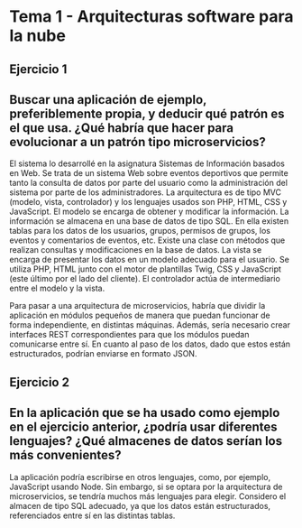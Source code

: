 # Tema 1 - Arquitecturas software para la nube

## Ejercicio 1
## Buscar una aplicación de ejemplo, preferiblemente propia, y deducir qué patrón es el que usa. ¿Qué habría que hacer para evolucionar a un patrón tipo microservicios?

El sistema lo desarrollé en la asignatura Sistemas de Información basados en Web. Se trata de un sistema Web sobre eventos deportivos que permite tanto la consulta de datos por parte del usuario como la administración del sistema por parte de los administradores. La arquitectura es de tipo MVC (modelo, vista, controlador) y los lenguajes usados son PHP, HTML, CSS y JavaScript. El modelo se encarga de obtener y modificar la información. La información se almacena en una base de datos de tipo SQL. En ella existen tablas para los datos de los usuarios, grupos, permisos de grupos, los eventos y comentarios de eventos, etc. Existe una clase con métodos que realizan consultas y modificaciones en la base de datos. La vista se encarga de presentar los datos en un modelo adecuado para el usuario. Se utiliza PHP, HTML junto con el motor de plantillas Twig, CSS y JavaScript (este último por el lado del cliente). El controlador actúa de intermediario entre el modelo y la vista.

Para pasar a una arquitectura de microservicios, habría que dividir la aplicación en módulos pequeños de manera que puedan funcionar de forma independiente, en distintas máquinas. Además, sería necesario crear interfaces REST correspondientes para que los módulos puedan comunicarse entre sí. En cuanto al paso de los datos, dado que estos están estructurados, podrían enviarse en formato JSON.

## Ejercicio 2
## En la aplicación que se ha usado como ejemplo en el ejercicio anterior, ¿podría usar diferentes lenguajes? ¿Qué almacenes de datos serían los más convenientes?

La aplicación podría escribirse en otros lenguajes, como, por ejemplo, JavaScript usando Node. Sin embargo, si se optara por la arquitectura de microservicios, se tendría muchos más lenguajes para elegir. Considero el almacen de tipo SQL adecuado, ya que los datos están estructurados, referenciados entre sí en las distintas tablas.
